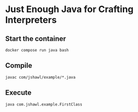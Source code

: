 # Just Enough Java for Crafting Interpreters


## Start the container

```
docker compose run java bash
```

## Compile

```
javac com/jshawl/example/*.java
```

## Execute

```
java com.jshawl.example.FirstClass
```

